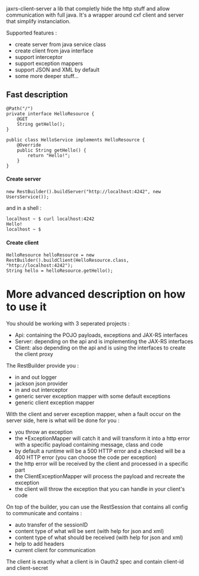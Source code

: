 jaxrs-client-server a lib that completly hide the http stuff and allow communication with full java.
It's a wrapper around cxf client and server that simplify instanciation. 

Supported features :
- create server from java service class
- create client from java interface
- support interceptor
- support exception mappers
- support JSON and XML by default
- some more deeper stuff...

## Fast description

    @Path("/")
    private interface HelloResource {
        @GET
        String getHello();
    }

    public class HelloService implements HelloResource {
        @Override
        public String getHello() {
            return "Hello!";
        }
    }

#### Create server

    new RestBuilder().buildServer("http://localhost:4242", new UsersService());
    
and in a shell :
    
    localhost ~ $ curl localhost:4242
    Hello!    
    localhost ~ $ 

#### Create client

    HelloResource helloResource = new RestBuilder().buildClient(HelloResource.class, "http://localhost:4242");
    String hello = helloResource.getHello();

# More advanced description on how to use it

You should be working with 3 seperated projects :
- Api: containing the POJO payloads, exceptions and JAX-RS interfaces 
- Server: depending on the api and is implementing the JAX-RS interfaces
- Client: also depending on the api and is using the interfaces to create the client proxy

The RestBuilder provide you : 
- in and out logger
- jackson json provider
- in and out interceptor
- generic server exception mapper with some default exceptions
- generic client exception mapper

With the client and server exception mapper, when a fault occur on the server side, here is what will be done for you :
- you throw an exception
- the *ExceptionMapper will catch it and will transform it into a http error with a specific payload containing message, class and code
- by default a runtime will be a 500 HTTP error and a checked will be a 400 HTTP error (you can choose the code per exception)
- the http error will be received by the client and processed in a specific part
- the ClientExceptionMapper will process the payload and recreate the exception
- the client will throw the exception that you can handle in your client's code


On top of the builder, you can use the RestSession that contains all config to communicate and contains :
- auto transfer of the sessionID
- content type of what will be sent (with help for json and xml)
- content type of what should be received (with help for json and xml)
- help to add headers
- current client for communication

The client is exactly what a client is in Oauth2 spec and contain client-id and client-secret




